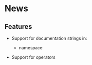 # News #

## Features ##

* Support for documentation strings in:
  * namespace

* Support for operators
